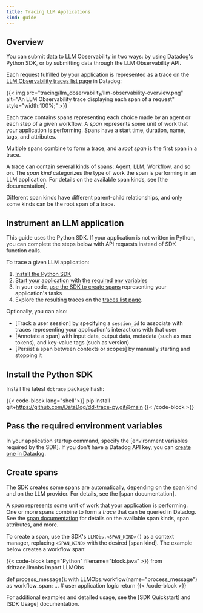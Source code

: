 ```yaml
---
title: Tracing LLM Applications
kind: guide
---
```

## Overview

You can submit data to LLM Observability in two ways: by using Datadog's Python SDK, or by submitting data through the LLM Observability API. 

Each request fulfilled by your application is represented as a trace on the [LLM Observability traces list page][3] in Datadog:

{{< img src="tracing/llm_observability/llm-observability-overview.png" alt="An LLM Observability trace displaying each span of a request" style="width:100%;" >}}

Each trace contains spans representing each choice made by an agent or each step of a given workflow. A *span* represents some unit of work that your application is performing. Spans have a start time, duration, name, tags, and attributes.

Multiple spans combine to form a trace, and a *root span* is the first span in a trace.

A trace can contain several kinds of spans: Agent, LLM, Workflow, and so on. The *span kind* categorizes the type of work the span is performing in an LLM application. For details on the available span kinds, see [the documentation].

Different span kinds have different parent-child relationships, and only some kinds can be the root span of a trace.

## Instrument an LLM application

<div class="alert alert-info">This guide uses the Python SDK. If your application is not written in Python, you can complete the steps below with API requests instead of SDK function calls.</a></div>

To trace a given LLM application:

1. [Install the Python SDK](#install-the-python-sdk)
1. [Start your application with the required env variables](#pass-the-required-environment-variables)
1. In your code, [use the SDK to create spans](#create-spans) representing your application's tasks
1. Explore the resulting traces on the [traces list page][2].

Optionally, you can also:

- [Track a user session] by specifying a `session_id` to associate with traces representing your application's interactions with that user
- [Annotate a span] with input data, output data, metadata (such as max tokens), and key-value tags (such as version).
- [Persist a span between contexts or scopes] by manually starting and stopping it

## Install the Python SDK

Install the latest `ddtrace` package hash:

{{< code-block lang="shell">}}
pip install git+https://github.com/DataDog/dd-trace-py.git@main
{{< /code-block >}}

## Pass the required environment variables

In your application startup command, specify the [environment variables required by the SDK]. If you don't have a Datadog API key, you can [create one in Datadog][3].

## Create spans

<div class="alert alert-info">The SDK creates some spans are automatically, depending on the span kind and on the LLM provider. For details, see the [span documentation].</div>

A *span* represents some unit of work that your application is performing. One or more spans combine to form a *trace* that can be queried in Datadog. See the [span documentation][4] for details on the available span kinds, span attributes, and more.

To create a span, use the SDK's `LLMObs.<SPAN_KIND>()` as a context manager, replacing `<SPAN_KIND>` with the desired [span kind]. The example below creates a workflow span:

{{< code-block lang="Python" filename="block.java" >}}
from ddtrace.llmobs import LLMObs

def process_message():
	with LLMObs.workflow(name="process_message") as workflow_span:
		... # user application logic
	return 
{{< /code-block >}}

For additional examples and detailed usage, see the [SDK Quickstart] and [SDK Usage] documentation.

[2]: /tracing/llm_observability/exploring_llm_traces
[3]: /account_management/api-app-keys/#add-an-api-key-or-client-token
[4]: /tracing/llm_observability/spans





